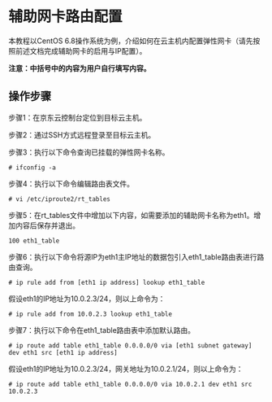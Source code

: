 # 辅助网卡路由配置

本教程以CentOS 6.8操作系统为例，介绍如何在云主机内配置弹性网卡（请先按照前述文档完成辅助网卡的启用与IP配置）。

**注意：中括号中的内容为用户自行填写内容。**

## 操作步骤
步骤1：在京东云控制台定位到目标云主机。

步骤2：通过SSH方式远程登录至目标云主机。

步骤3：执行以下命令查询已挂载的弹性网卡名称。

	# ifconfig -a

步骤4：执行以下命令编辑路由表文件。

	# vi /etc/iproute2/rt_tables

步骤5：在rt_tables文件中增加以下内容，如需要添加的辅助网卡名称为eth1。增加内容后保存并退出。

	100 eth1_table

步骤6：执行以下命令将源IP为eth1主IP地址的数据包引入eth1_table路由表进行路由查询。

	# ip rule add from [eth1 ip address] lookup eth1_table

假设eth1的IP地址为10.0.2.3/24，则以上命令为：

	# ip rule add from 10.0.2.3 lookup eth1_table

步骤7：执行以下命令在eth1_table路由表中添加默认路由。

	# ip route add table eth1_table 0.0.0.0/0 via [eth1 subnet gateway] dev eth1 src [eth1 ip address]

假设eth1的IP地址为10.0.2.3/24，网关地址为10.0.2.1/24，则以上命令为：

	# ip route add table eth1_table 0.0.0.0/0 via 10.0.2.1 dev eth1 src 10.0.2.3



